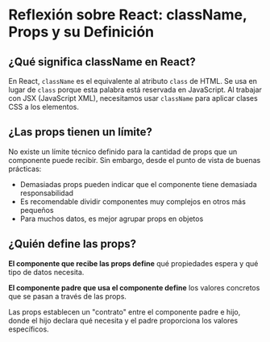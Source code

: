 # Reflexión sobre React: className, Props y su Definición

## ¿Qué significa className en React?

En React, `className` es el equivalente al atributo `class` de HTML. Se usa en lugar de `class` porque esta palabra está reservada en JavaScript. Al trabajar con JSX (JavaScript XML), necesitamos usar `className` para aplicar clases CSS a los elementos.

## ¿Las props tienen un límite?

No existe un límite técnico definido para la cantidad de props que un componente puede recibir. Sin embargo, desde el punto de vista de buenas prácticas:

- Demasiadas props pueden indicar que el componente tiene demasiada responsabilidad
- Es recomendable dividir componentes muy complejos en otros más pequeños
- Para muchos datos, es mejor agrupar props en objetos

## ¿Quién define las props?

**El componente que recibe las props define** qué propiedades espera y qué tipo de datos necesita.

**El componente padre que usa el componente define** los valores concretos que se pasan a través de las props.

Las props establecen un "contrato" entre el componente padre e hijo, donde el hijo declara qué necesita y el padre proporciona los valores específicos.
